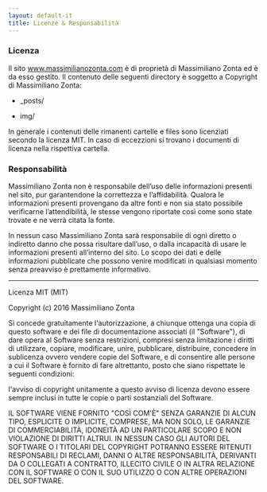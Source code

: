 ```yaml
---
layout: default-it
title: Licenze & Responsabilità
---
```


### Licenza

Il sito www.massimilianozonta.com è di proprietà di Massimiliano Zonta ed è da esso gestito.
Il contenuto delle seguenti directory è soggetto a Copyright di Massimiliano Zonta:

* _posts/

* img/

In generale i contenuti delle rimanenti cartelle e files sono licenziati secondo la licenza MIT.
In caso di eccezzioni si trovano i documenti di licenza nella rispettiva cartella.

### Responsabilità

Massimiliano Zonta non è responsabile dell’uso delle informazioni presenti nel sito,
pur garantendone la correttezza e l’affidabilità. Qualora le informazioni presenti provengano
da altre fonti e non sia stato possibile verificarne l’attendibilità, le stesse vengono
riportate così come sono state trovate e ne verrà citata la fonte.

In nessun caso Massimiliano Zonta sarà responsabile di ogni diretto o indiretto danno
che possa risultare dall’uso, o dalla incapacità di usare le informazioni presenti all’interno del sito.
Lo scopo dei dati e delle informazioni pubblicate che possono venire modificati
in qualsiasi momento senza preavviso è prettamente informativo.

<hr>

Licenza MIT (MIT)

Copyright (c) 2016 Massimiliano Zonta

Si concede gratuitamente l'autorizzazione, a chiunque ottenga una copia di questo
software e dei file di documentazione associati (il "Software"), di dare opera al
Software senza restrizioni, compresi senza limitazione i diritti di utilizzare,
copiare, modificare, unire, pubblicare, distribuire, concedere in sublicenza
ovvero vendere copie del Software, e di consentire alle persone a cui il
Software è fornito di fare altrettanto, posto che siano rispettate le seguenti condizioni:

l'avviso di copyright unitamente a questo avviso di licenza devono essere sempre
inclusi in tutte le copie o parti sostanziali del Software.

IL SOFTWARE VIENE FORNITO "COSÌ COM'È" SENZA GARANZIE DI ALCUN TIPO, ESPLICITE O IMPLICITE,
COMPRESE, MA NON SOLO, LE GARANZIE DI COMMERCIABILITÀ, IDONEITÀ AD UN PARTICOLARE SCOPO
E NON VIOLAZIONE DI DIRITTI ALTRUI. IN NESSUN CASO GLI AUTORI DEL SOFTWARE O I TITOLARI
DEL COPYRIGHT POTRANNO ESSERE RITENUTI RESPONSABILI DI RECLAMI, DANNI O ALTRE RESPONSABILITÀ,
DERIVANTI DA O COLLEGATI A CONTRATTO, ILLECITO CIVILE O IN ALTRA RELAZIONE CON
IL SOFTWARE O CON IL SUO UTILIZZO O CON ALTRE OPERAZIONI DEL SOFTWARE.
